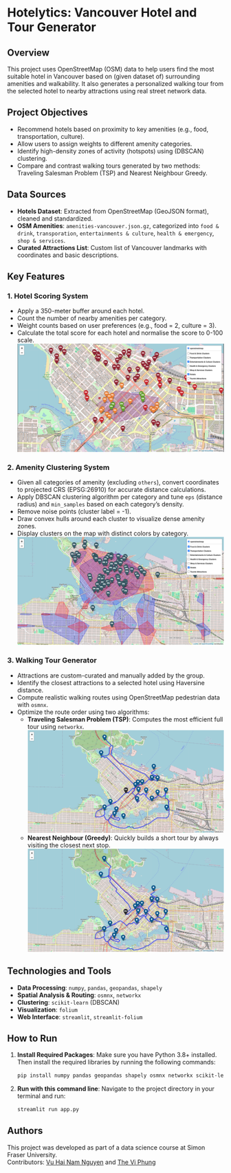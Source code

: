 # Hotelytics: Vancouver Hotel and Tour Generator

## Overview

This project uses OpenStreetMap (OSM) data to help users find the most suitable hotel in Vancouver based on (given dataset of) surrounding amenities and walkability. It also generates a personalized walking tour from the selected hotel to nearby attractions using real street network data.

## Project Objectives

- Recommend hotels based on proximity to key amenities (e.g., food, transportation, culture).
- Allow users to assign weights to different amenity categories.
- Identify high-density zones of activity (hotspots) using (DBSCAN) clustering.
- Compare and contrast walking tours generated by two methods: Traveling Salesman Problem (TSP) and Nearest Neighbour Greedy.

## Data Sources

- **Hotels Dataset**: Extracted from OpenStreetMap (GeoJSON format), cleaned and standardized.
- **OSM Amenities**: `amenities-vancouver.json.gz`, categorized into `food & drink`, `transporation`, `entertainments & culture`, `health & emergency`, `shop & services`.
- **Curated Attractions List**: Custom list of Vancouver landmarks with coordinates and basic descriptions.

## Key Features

### 1. Hotel Scoring System

- Apply a 350-meter buffer around each hotel.
- Count the number of nearby amenities per category.
- Weight counts based on user preferences (e.g., food = 2, culture = 3).
- Calculate the total score for each hotel and normalise the score to 0-100 scale.
  ![Hotel Scoring System](assets/ranking.png)

### 2. Amenity Clustering System

- Given all categories of amenity (excluding `others`), convert coordinates to projected CRS (EPSG:26910) for accurate distance calculations.
- Apply DBSCAN clustering algorithm per category and tune `eps` (distance radius) and `min_samples` based on each category’s density.
- Remove noise points (cluster label = -1).
- Draw convex hulls around each cluster to visualize dense amenity zones.
- Display clusters on the map with distinct colors by category.
  ![Amenity Clustering System](assets/cluster.png)

### 3. Walking Tour Generator

- Attractions are custom-curated and manually added by the group.
- Identify the closest attractions to a selected hotel using Haversine distance.
- Compute realistic walking routes using OpenStreetMap pedestrian data with `osmnx`.
- Optimize the route order using two algorithms:
  - **Traveling Salesman Problem (TSP)**: Computes the most efficient full tour using `networkx`.
    ![Traveling Salesman Problem](assets/tsp.png)
  - **Nearest Neighbour (Greedy)**: Quickly builds a short tour by always visiting the closest next stop.
    ![Nearest Neighbour (Greedy)](assets/nn.png)

## Technologies and Tools

- **Data Processing**: `numpy`, `pandas`, `geopandas`, `shapely`
- **Spatial Analysis & Routing**: `osmnx`, `networkx`
- **Clustering**: `scikit-learn` (DBSCAN)
- **Visualization**: `folium`
- **Web Interface**: `streamlit`, `streamlit-folium`

## How to Run

1. **Install Required Packages**: Make sure you have Python 3.8+ installed. Then install the required libraries by running the following commands:
    ```bash
    pip install numpy pandas geopandas shapely osmnx networkx scikit-learn folium streamlit streamlit-folium
    ```

2. **Run with this command line**: Navigate to the project directory in your terminal and run:
    ```bash
    streamlit run app.py
    ```

## Authors

This project was developed as part of a data science course at Simon Fraser University.  
Contributors: [Vu Hai Nam Nguyen](mailto:vhn1@sfu.ca?subject=Hotelytics:%20General%20Inquiry) and [The Vi Phung](mailto:tvp@sfu.ca?subject=Hotelytics:%20General%20Inquiry)
